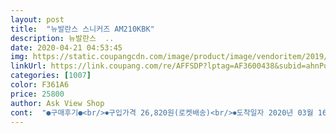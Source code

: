 ```yaml
---
layout: post 
title:  "뉴발란스 스니커즈 AM210KBK" 
description: 뉴발란스  ..
date: 2020-04-21 04:53:45 
img: https://static.coupangcdn.com/image/product/image/vendoritem/2019/09/20/5253390215/28efce3d-5b46-4f7b-af72-09c266302032.jpg 
linkUrl: https://link.coupang.com/re/AFFSDP?lptag=AF3600438&subid=ahnPublicAsk&pageKey=1343371980&itemId=2370807216&vendorItemId=5253390215&traceid=V0-113-130ffa94a7b9bb94 
categories: [1007] 
color: F361A6 
price: 25800 
author: Ask View Shop 
cont:  "●구매후기●<br/>⏺구입가격 26,820원(로켓배송)<br/>⏺도착일자 2020년 03월 16일<br/>⏺상품 뉴발란스 스니커즈 AM210KBK BLACK 260<br/>⏺주문일자 2020년 03월 15일<br/>가격대가 혜자.<br/> 이만 오천 얼마로 뉴발은 득템임<br/>가격도 매우 저렴하고 이정도 가격에 제대로된 신발을 구매하기 힘든데 정말 좋은 제품이 잘 나왔다는 생각이 들었습니다.<br/> 혹시라도 신발 구매 망설이시는 분이 있다면 정말 강추드리고 싶어요.<br/><br/>구두 225, 운동화 230 신는 칼발.<br/><br/>기다리다 지쳐서 275는 포기하고 큰애꺼 260을 구입했습니다 사이즈 안맞을까봐 좀 걱정했는데 보기엔 커보이는데 신으면 딱 맞아요 휠라꺼는 255 신던데 이건 260이 편하게 잘 맞는다고 하네요<br/>디자인이 깡패.<br/> 발이 좀 작아보이는 디자인임.<br/> 나는 그냥그래<br/>만보걷기 실행하는 막내는 신발이 쉽게 닳아서 자주 바꿔주고 있는데 뉴발란스 스니커즈 디자인이 우리애들이 좋아하는 스타일이라 일시품절이 풀리기만 기다렸는데 암만 기다려도 275사이즈는 일시품절이 풀리지않네요<br/>바닥은 굽도 별로 없고, 생각보다 푹신푹신한 느낌이었습니다.<br/> 평소에 신고 다니기 매우 좋을 듯합니다.<br/> 다만 개인적으론느 바닥이 더 단단했으면 했는데 그부분이 좀 아쉬웠습니다.<br/><br/>발볼은 정사이즈? 인것같습니다.<br/> 전 발볼이 넓은 편이라서 평소에 한치수 큰 신발을 신거나 정사이즈 제품을 구매했을 때 발볼 때문에 환불하거나 중고로 판적이 많았는데 이 신발은 발볼이 넉넉한 편이라 제발에 딱 맞아서 너무 좋았습니다.<br/> 앞부분도 1cm정도 남을 공간이 있어서 정말 딱맞게 잘샀다는 생각이 들었습니다.<br/><br/>발볼은 좁고 발은 작은데 칼발이라 사이즈가 애매한 1인임<br/>신발끈이 잘 안풀림.<br/> 새 신발은 신발끈이 ㅈㄹ같은데 납작해가지고 잘 안풀리는 재질 같음.<br/> 일단 오늘 신고 나와서 ktx안임.<br/> 좀 많이 걸어보고 단점 올리겠음.<br/><br/>아디다*신발을 빨다가 담궈놓았는데 그래도 더럽기에<br/>여유분으로 흰색운동화끈도 동봉되어있어서 운동화끈 바꾸고 다른 느낌으로 기분낼 수 있겠어요<br/>온힘을 다해서 솔질하다가  힘조절 실패했는가 신발 뒷 부분에 아디다스가 날라가서 반이 지워짐.<br/> 짝퉁같아서 울컥해서 쿠팡 뒤지다가 이거를 발견하고 샀음.<br/><br/>우선 디자인은 사진에 나온 그대로의 제품입니다.<br/> 사진과 다른게 없이 진짜 무난한 디자인, 어디에서도 튀지않고 편하게 신을 수 있는 제품입니다.<br/> 신발 재질은 가죽이 아니라 천이라서 관리하기 편할것같습니다.<br/> 끈색은 처음에는 검정색으로 되어있는데 상자에 흰색 운동화 끈이 추가되어있는데 흰색 끈으로 바꿔주면 좀 더 다른 디자인처럼 느껴져 새로운 신발은 사는 느낌이었습니다.<br/> 신발이 검정색이라 끈에 따른 변화가 더 확 오는 듯했습니다.<br/><br/>이게 오자마자 신어보니 사이즈는 퍼펙트.<br/> 근데 분명 양말 신으면 딱 맞을 거 같은 사이즈인데 발볼이 좁은 나에겐 여유가 있어서 그런지 뒷꿈치가 달그락 거리면서 나왔다가 드갔다가 함.<br/> 엄지발꼬락에 힘주면 괜찮음.<br/>  더구나 그 부분은 운동화 끝을 조이면 해결되니 괜춘.<br/><br/>잘 받았습니다<br/>장점을 간단하게 나열해보면<br/>코로나 와중에 밖에 나갈 일이 있어서 신고 나갔다가 왔는데 불편한곳 없이 잘 신고 돌아다녔다고 합니다 아무리 남들이 편하다해도 사람발이 모두 제각각이라 직접 신어보지않으면 모르는게 신발이라 구입하면서 항상 걱정하는데 크기도 잘 맞고 발도 편하다해서 아주 기분 좋습니다<br/>헬스장 다니면서 접지력이 좋은 신발이 필요해서 주문했습니다.<br/> 헬스장에서 3대운동 위주에 보조운동으로 BB식으로 하는데 런닝화 신고 하다가 바닥이 미끄러워서 한번 짜빠질뻔하니까 제대로된 신발을 사야겠다 싶었습니다.<br/> 그런데 역시 제대로된 헬스화는 가격이 ㅎㄷㄷ해서 주문이 망설여지더라고요.<br/> 그래서 저렴한 신발들도 헬스화로 좋고 많이 쓰고 있다고해서 구매하려고했는데 때마침 쿠팡 골드박스에 이 신발이 올라와있더라고요.<br/> 바닥도 고무 밑창이라 접지력도 좋고 디자인도 너무 튀지도 않고 무난하고 검정색이라 운동 오래하고 때타도 티가 잘안날것같아서 매우 마음에 들었습니다.<br/> 무엇보다, 골드박스로 올라온 제품이라 가격이 너무 저렴해서 당황스러울 정도였습니다.<br/> 처음에 가격보고 브랜드가 뉴발인 것을보고 너무 저렴해서 놀랐었네요.<br/> 근데 쿠팡배송인것을보고 아 그냥 저렴하게 잘나온 제품이다 라는 생각이 들어서 바로 주문했습니다.<br/><br/>" 
---
```

